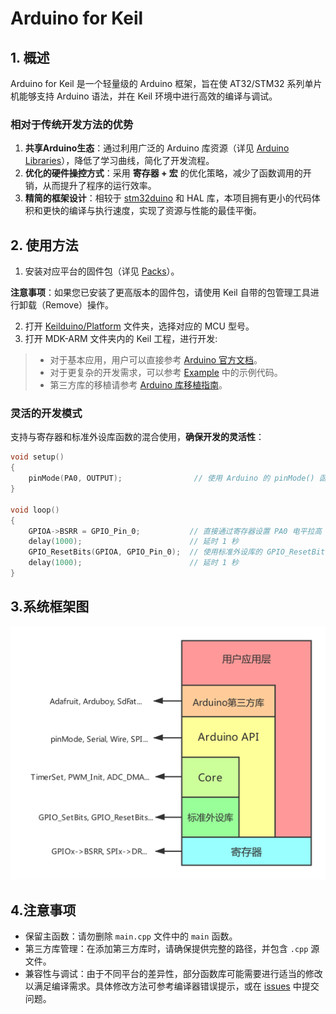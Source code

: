# Arduino for Keil
## 1. 概述
Arduino for Keil 是一个轻量级的 Arduino 框架，旨在使 AT32/STM32 系列单片机能够支持 Arduino 语法，并在 Keil 环境中进行高效的编译与调试。

### 相对于传统开发方法的优势

1. **共享Arduino生态**：通过利用广泛的 Arduino 库资源（详见 [Arduino Libraries](https://github.com/topics/arduino-library)），降低了学习曲线，简化了开发流程。
2. **优化的硬件操控方式**：采用 **寄存器 + 宏** 的优化策略，减少了函数调用的开销，从而提升了程序的运行效率。
3. **精简的框架设计**：相较于 [stm32duino](https://github.com/stm32duino) 和 HAL 库，本项目拥有更小的代码体积和更快的编译与执行速度，实现了资源与性能的最佳平衡。

## 2. 使用方法
1. 安装对应平台的固件包（详见 [Packs](Packs)）。

**注意事项**：如果您已安装了更高版本的固件包，请使用 Keil 自带的包管理工具进行卸载（Remove）操作。

2. 打开 [Keilduino/Platform](Keilduino/Platform) 文件夹，选择对应的 MCU 型号。
3. 打开 MDK-ARM 文件夹内的 Keil 工程，进行开发:

> - 对于基本应用，用户可以直接参考 [Arduino 官方文档](https://www.arduino.cc/reference/en/)。
> - 对于更复杂的开发需求，可以参考 [Example](Example) 中的示例代码。
> - 第三方库的移植请参考 [Arduino 库移植指南](Arduino%20Library%20Porting%20Guide)。

### 灵活的开发模式
支持与寄存器和标准外设库函数的混合使用，**确保开发的灵活性**：
```C
void setup()
{
    pinMode(PA0, OUTPUT);                // 使用 Arduino 的 pinMode() 函数配置 PA0 为输出模式
}

void loop()
{
    GPIOA->BSRR = GPIO_Pin_0;           // 直接通过寄存器设置 PA0 电平拉高
    delay(1000);                        // 延时 1 秒
    GPIO_ResetBits(GPIOA, GPIO_Pin_0);  // 使用标准外设库的 GPIO_ResetBits() 函数将 PA0 电平拉低
    delay(1000);                        // 延时 1 秒
}
```

## 3.系统框架图
![image](Images/Framework.png)

## 4.注意事项
 - 保留主函数：请勿删除 `main.cpp` 文件中的 `main` 函数。
 - 第三方库管理：在添加第三方库时，请确保提供完整的路径，并包含 `.cpp` 源文件。
 - 兼容性与调试：由于不同平台的差异性，部分函数库可能需要进行适当的修改以满足编译需求。具体修改方法可参考编译器错误提示，或在 [issues](https://github.com/FASTSHIFT/Arduino-For-Keil/issues) 中提交问题。
